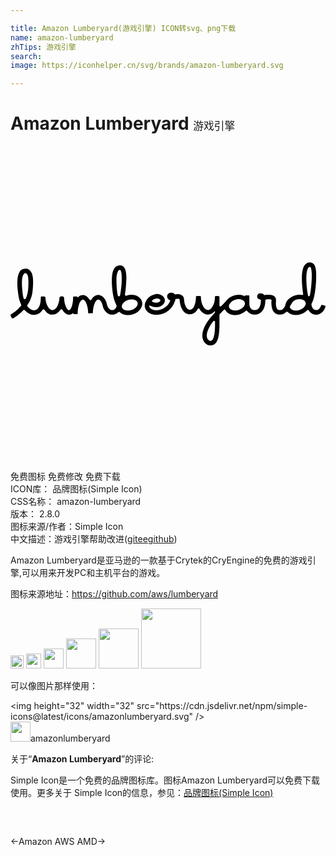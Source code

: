 ```yaml
---

title: Amazon Lumberyard(游戏引擎) ICON转svg、png下载
name: amazon-lumberyard
zhTips: 游戏引擎
search: 
image: https://iconhelper.cn/svg/brands/amazon-lumberyard.svg

---
```


# Amazon Lumberyard  <small style="font-size: 60%;font-weight: 100">游戏引擎</small>

<div id="svg" class="svg-wrap">
<svg role="img" viewBox="0 0 24 24" xmlns="http://www.w3.org/2000/svg"><title>Amazon Lumberyard icon</title><path d="M23.927,12.153c-0.051-0.011-0.102-0.022-0.153-0.034c-0.077-0.017-0.091-0.011-0.119,0.061 c-0.036,0.093-0.082,0.178-0.158,0.244c-0.166,0.144-0.374,0.079-0.472-0.063c-0.047-0.068-0.073-0.145-0.088-0.226 c-0.013-0.075-0.014-0.091,0.016-0.146c0.069-0.127,0.127-0.277,0.161-0.424c0.067-0.287,0.107-0.563,0.137-0.868 c0.017-0.179,0.032-0.361,0.036-0.542c0.006-0.256,0.017-0.513-0.026-0.768c-0.019-0.111-0.045-0.221-0.103-0.319 c-0.072-0.123-0.178-0.193-0.322-0.202c-0.187-0.012-0.328,0.068-0.432,0.221c-0.069,0.101-0.108,0.215-0.138,0.333 c-0.047,0.183-0.06,0.37-0.066,0.557c-0.005,0.166,0.001,0.333,0.01,0.5c0.007,0.138,0.022,0.276,0.037,0.414 c0.012,0.113,0.026,0.227,0.044,0.339c0.018,0.113-0.013,0.132-0.121,0.116c-0.125-0.018-0.251-0.013-0.376,0.007 c-0.189,0.031-0.357,0.115-0.508,0.229c-0.168,0.126-0.294,0.284-0.341,0.494c-0.007,0.032-0.005,0.072-0.019,0.1 c-0.044,0.09-0.097,0.169-0.172,0.237c-0.084,0.077-0.179,0.1-0.286,0.091c-0.103-0.009-0.153-0.073-0.189-0.157 c-0.039-0.093-0.058-0.191-0.059-0.291c-0.001-0.111,0.008-0.222,0.009-0.333c0.001-0.112-0.045-0.202-0.132-0.272 c-0.078-0.062-0.17-0.089-0.266-0.103c-0.151-0.022-0.319-0.011-0.456,0.004c-0.028,0.003-0.036,0-0.059-0.023 c-0.094-0.096-0.208-0.122-0.337-0.099c-0.091,0.016-0.159,0.087-0.181,0.185c-0.019,0.086,0.008,0.178,0.083,0.227 c0.054,0.035,0.09,0.053,0.146,0.063c0.046,0.008,0.05,0.014,0.05,0.056c-0.002,0.06-0.003,0.121-0.01,0.181 c-0.013,0.116-0.039,0.228-0.096,0.332c-0.074,0.136-0.186,0.224-0.341,0.231c-0.228,0.011-0.394-0.131-0.423-0.372 c-0.008-0.066-0.007-0.134-0.008-0.2c-0.001-0.159-0.001-0.317-0.001-0.476c0-0.06-0.013-0.078-0.078-0.078 c-0.057,0-0.117-0.002-0.172-0.003c-0.061-0.001-0.086,0.002-0.091,0.071c-0.047-0.019-0.091-0.044-0.136-0.059 c-0.184-0.062-0.372-0.066-0.561-0.029c-0.238,0.047-0.449,0.149-0.62,0.323c-0.045,0.045-0.085,0.098-0.126,0.144 c-0.118,0.133-0.249,0.264-0.378,0.385c-0.018,0.017-0.047,0.026-0.072,0.016c-0.028-0.012-0.043-0.031-0.043-0.064 c0-0.212,0-0.435-0.001-0.653c0-0.057-0.017-0.074-0.072-0.075c-0.074-0.001-0.147-0.001-0.221,0c-0.042,0-0.051,0.001-0.051,0.044 c0.001,0.129-0.011,0.214-0.025,0.301c-0.03,0.177-0.067,0.288-0.143,0.427c-0.049,0.089-0.108,0.172-0.192,0.232 c-0.121,0.087-0.237,0.085-0.355-0.006c-0.074-0.057-0.13-0.129-0.175-0.21c-0.123-0.222-0.175-0.462-0.179-0.714 c-0.001-0.053-0.02-0.074-0.072-0.075c-0.077-0.001-0.154-0.001-0.231,0c-0.05,0.001-0.07,0.021-0.072,0.072 c-0.003,0.057-0.006,0.114-0.01,0.171c-0.011,0.15-0.041,0.297-0.093,0.439c-0.037,0.104-0.087,0.2-0.167,0.28 c-0.105,0.104-0.253,0.109-0.369,0.015c-0.054-0.044-0.095-0.099-0.127-0.161c-0.093-0.18-0.136-0.384-0.144-0.575 c-0.008-0.206-0.151-0.331-0.324-0.367c-0.106-0.022-0.203-0.022-0.316-0.002c-0.036,0.007-0.064,0.007-0.092-0.03 c-0.047-0.06-0.099-0.09-0.174-0.097c-0.04-0.004-0.091-0.003-0.131,0.002c-0.191,0.022-0.303,0.225-0.224,0.399 c0.03,0.065,0.08,0.115,0.146,0.146c0.064,0.031,0.072,0.044,0.041,0.116c-0.051,0.111-0.114,0.214-0.199,0.301 c-0.248,0.261-0.578,0.401-0.962,0.365c-0.105-0.01-0.201-0.047-0.286-0.11c-0.062-0.046-0.112-0.098-0.127-0.179 c-0.004-0.021-0.001-0.048,0.015-0.057c0.012-0.007,0.039,0,0.052,0.008c0.189,0.1,0.388,0.126,0.596,0.1 c0.152-0.019,0.285-0.09,0.394-0.199c0.204-0.205,0.151-0.502-0.051-0.654c-0.169-0.127-0.36-0.168-0.561-0.125 c-0.354,0.074-0.611,0.286-0.743,0.629c-0.054,0.139-0.069,0.288-0.018,0.434c0.067,0.19,0.202,0.32,0.38,0.406 c0.218,0.106,0.455,0.119,0.689,0.082c0.35-0.056,0.65-0.213,0.887-0.479c0.152-0.17,0.256-0.36,0.326-0.579 c0.011-0.033,0.019-0.064,0.02-0.106c0.001-0.023,0.009-0.026,0.034-0.029c0.075-0.009,0.137-0.012,0.213-0.01 c0.042,0.001,0.072,0.022,0.076,0.062c0.012,0.139,0.029,0.261,0.057,0.383c0.043,0.188,0.117,0.355,0.242,0.506 c0.2,0.242,0.545,0.299,0.79,0.151c0.121-0.073,0.219-0.184,0.283-0.308c0.042-0.082,0.105-0.092,0.155-0.002 c0.061,0.108,0.142,0.2,0.242,0.275c0.169,0.127,0.364,0.174,0.568,0.107c0.121-0.04,0.218-0.103,0.306-0.195 c0.014-0.014,0.038-0.036,0.05-0.051c0.004,0.109,0.004,0.118-0.04,0.166c-0.185,0.197-0.362,0.4-0.511,0.626 c-0.139,0.211-0.263,0.429-0.34,0.671c-0.061,0.19-0.091,0.383-0.054,0.583c0.042,0.226,0.152,0.396,0.347,0.511 c0.117,0.069,0.277,0.092,0.4,0.048c0.137-0.049,0.248-0.115,0.329-0.262c0.034-0.063,0.067-0.137,0.09-0.205 c0.054-0.158,0.077-0.326,0.095-0.496c0.014-0.126,0.021-0.273,0.026-0.41c0.005-0.134,0.002-0.268,0.002-0.402 c0-0.175,0.002-0.351,0.003-0.526c0-0.037-0.003-0.045,0.027-0.077c0.106-0.109,0.201-0.204,0.3-0.311 c0.045-0.046,0.09-0.047,0.121,0.011c0.073,0.135,0.175,0.224,0.303,0.288c0.189,0.095,0.395,0.11,0.601,0.083 c0.245-0.032,0.456-0.131,0.642-0.294c0.052-0.046,0.079-0.042,0.126,0.013c0.194,0.221,0.44,0.302,0.725,0.244 c0.218-0.044,0.378-0.178,0.49-0.366c0.105-0.177,0.141-0.375,0.156-0.577c0.003-0.042,0.004-0.087,0.004-0.127 c0-0.041,0.027-0.07,0.069-0.072c0.073-0.004,0.156-0.004,0.229-0.003c0.047,0.001,0.086,0.003,0.132,0.013 c0.039,0.009,0.046,0.026,0.041,0.064c-0.006,0.052-0.014,0.104-0.014,0.156c-0.002,0.146,0.01,0.29,0.048,0.432 c0.028,0.105,0.069,0.208,0.137,0.294c0.105,0.132,0.244,0.197,0.412,0.203c0.204,0.007,0.383-0.051,0.531-0.195 c0.042-0.041,0.075-0.04,0.12,0.005c0.14,0.136,0.311,0.199,0.5,0.218c0.22,0.022,0.433-0.017,0.635-0.111 c0.127-0.059,0.243-0.135,0.34-0.237c0.048-0.05,0.098-0.048,0.141,0.019c0.181,0.284,0.537,0.401,0.859,0.223 c0.204-0.112,0.327-0.284,0.394-0.507C24.012,12.195,23.995,12.167,23.927,12.153z M10.849,11.723 c0.085-0.063,0.181-0.094,0.287-0.102c0.089-0.007,0.173,0.012,0.243,0.071c0.055,0.046,0.058,0.091,0.007,0.141 c-0.082,0.079-0.164,0.107-0.288,0.104c-0.081-0.002-0.156-0.01-0.233-0.04c-0.018-0.007-0.037-0.014-0.053-0.024 c-0.026-0.015-0.037-0.033-0.037-0.053C10.774,11.783,10.806,11.754,10.849,11.723z M15.573,13.971 c-0.013,0.198-0.028,0.397-0.089,0.588c-0.025,0.078-0.062,0.184-0.125,0.238c-0.079,0.068-0.163,0.079-0.252,0.003 c-0.101-0.081-0.14-0.182-0.149-0.315c-0.013-0.197,0.05-0.377,0.132-0.552c0.096-0.207,0.218-0.392,0.357-0.572 c0.021-0.027,0.043-0.053,0.08-0.042c0.032,0.01,0.055,0.034,0.056,0.072c0.001,0.072,0,0.144,0,0.216 C15.583,13.673,15.581,13.85,15.573,13.971z M17.828,12.137c-0.051,0.112-0.138,0.194-0.24,0.259 c-0.145,0.092-0.304,0.14-0.456,0.141c-0.134,0-0.242-0.02-0.34-0.08c-0.085-0.052-0.143-0.123-0.15-0.227 c-0.005-0.08,0.02-0.154,0.068-0.215c0.091-0.117,0.205-0.218,0.339-0.271c0.189-0.075,0.392-0.102,0.577-0.029 c0.107,0.042,0.198,0.11,0.227,0.224C17.869,12.01,17.857,12.074,17.828,12.137z M22.444,12.166 c-0.064,0.117-0.163,0.199-0.279,0.261c-0.133,0.072-0.275,0.109-0.402,0.109c-0.131,0-0.235-0.017-0.326-0.072 c-0.069-0.042-0.116-0.081-0.148-0.161c-0.009-0.022-0.01-0.054,0.003-0.078c0.054-0.101,0.11-0.203,0.174-0.298 c0.076-0.114,0.184-0.186,0.319-0.221c0.162-0.042,0.322-0.051,0.481,0.009c0.113,0.043,0.197,0.114,0.223,0.24 C22.503,12.032,22.48,12.101,22.444,12.166z M22.875,11.009c-0.016,0.126-0.043,0.25-0.066,0.375 c-0.008,0.044-0.036,0.069-0.071,0.069c-0.032,0.001-0.061-0.022-0.069-0.065c-0.023-0.118-0.047-0.237-0.063-0.356 c-0.014-0.111-0.025-0.213-0.037-0.32c-0.013-0.117-0.018-0.234-0.023-0.352c-0.003-0.101-0.01-0.203-0.007-0.304 c0.006-0.197,0.011-0.395,0.067-0.586c0.019-0.065,0.04-0.121,0.074-0.18c0.02-0.035,0.05-0.072,0.091-0.079 c0.039-0.007,0.089,0.003,0.104,0.04c0.024,0.06,0.036,0.114,0.048,0.177c0.029,0.156,0.034,0.324,0.031,0.483 c-0.003,0.175-0.009,0.34-0.022,0.514C22.919,10.62,22.9,10.815,22.875,11.009z M9.912,11.638c-0.146-0.185-0.343-0.278-0.571-0.298 c-0.169-0.015-0.339,0.006-0.501,0.059c-0.058,0.019-0.122-0.004-0.123-0.065c0-0.038,0.021-0.154,0.033-0.235 c0.013-0.08,0.026-0.208,0.042-0.39c0.016-0.182,0.023-0.365,0.034-0.548c0.003-0.047,0.005-0.093,0.003-0.14 C8.827,9.927,8.819,9.834,8.812,9.741C8.803,9.617,8.779,9.496,8.732,9.38C8.6,9.038,8.262,9.054,8.072,9.169 C7.967,9.232,7.898,9.33,7.848,9.439c-0.087,0.19-0.107,0.402-0.121,0.607c-0.007,0.101-0.004,0.228-0.005,0.329 c-0.001,0.183,0.021,0.39,0.038,0.573c0.018,0.185,0.039,0.3,0.07,0.466c0.047,0.253,0.123,0.482,0.241,0.711 c0.017,0.033,0.016,0.064,0.005,0.097c-0.01,0.031-0.032,0.08-0.048,0.107c-0.097,0.162-0.338,0.276-0.538,0.04 c-0.074-0.091-0.111-0.187-0.141-0.303c-0.016-0.061-0.034-0.122-0.056-0.181c-0.06-0.16-0.144-0.314-0.286-0.416 c-0.149-0.107-0.316-0.155-0.494-0.089c-0.103,0.038-0.193,0.11-0.26,0.194c-0.033,0.041-0.056,0.081-0.086,0.127 c-0.038,0.058-0.106,0.062-0.144,0.005c-0.074-0.111-0.138-0.198-0.243-0.267c-0.083-0.055-0.176-0.088-0.274-0.084 c-0.099,0.004-0.198,0.029-0.277,0.093c-0.036,0.028-0.074,0.062-0.107,0.1c-0.013-0.051-0.033-0.087-0.082-0.088 c-0.057-0.001-0.115-0.001-0.174-0.001c-0.054,0-0.098,0.022-0.099,0.094c-0.001,0.029-0.003,0.104-0.003,0.133 c-0.007,0.176-0.029,0.311-0.078,0.485c-0.027,0.096-0.063,0.177-0.121,0.261c-0.067,0.097-0.145,0.091-0.208,0.027 c-0.038-0.039-0.071-0.087-0.096-0.135c-0.124-0.234-0.167-0.459-0.179-0.75c-0.003-0.07-0.027-0.113-0.109-0.115 c-0.046-0.001-0.091-0.001-0.137,0c-0.059,0.001-0.106,0.05-0.108,0.109c-0.007,0.185-0.05,0.373-0.123,0.548 c-0.049,0.119-0.097,0.209-0.212,0.305c-0.07,0.058-0.113,0.084-0.203,0.084c-0.069,0-0.133-0.035-0.183-0.075 c-0.081-0.065-0.135-0.138-0.181-0.227c-0.101-0.204-0.159-0.417-0.161-0.641c-0.001-0.06-0.041-0.102-0.096-0.103 c-0.062-0.001-0.124,0-0.187,0c-0.057,0-0.07-0.001-0.071,0.065c-0.003,0.108-0.008,0.234-0.023,0.344 c-0.018,0.128-0.045,0.24-0.102,0.356c-0.061,0.123-0.141,0.218-0.259,0.268c-0.042,0.018-0.084,0.028-0.147,0.028 c-0.07,0-0.134-0.019-0.198-0.054c-0.102-0.055-0.199-0.142-0.282-0.238c-0.026-0.033-0.03-0.082-0.007-0.116 c0.1-0.144,0.176-0.29,0.245-0.468c0.043-0.109,0.083-0.234,0.112-0.376c0.022-0.108,0.037-0.265,0.049-0.398 c0.013-0.156,0.022-0.314,0.023-0.47c0.001-0.09-0.004-0.205-0.014-0.326c-0.012-0.136-0.04-0.275-0.098-0.402 C1.535,9.514,1.423,9.383,1.247,9.35C1.096,9.321,0.925,9.353,0.806,9.454C0.729,9.519,0.677,9.606,0.638,9.697 c-0.083,0.189-0.106,0.395-0.114,0.597c-0.008,0.196-0.003,0.422,0.02,0.617c0.02,0.167,0.039,0.326,0.063,0.492 c0.035,0.238,0.092,0.436,0.192,0.655c0.025,0.055,0.033,0.094-0.009,0.136c-0.062,0.063-0.125,0.132-0.188,0.193 c-0.172,0.166-0.358,0.311-0.562,0.436c-0.035,0.021-0.048,0.065-0.032,0.102c0.023,0.054,0.06,0.115,0.089,0.168 c0.027,0.049,0.073,0.053,0.122,0.028c0.045-0.023,0.118-0.077,0.166-0.109c0.218-0.146,0.406-0.314,0.498-0.406 c0.04-0.04,0.073-0.07,0.097-0.093c0.033-0.033,0.088-0.027,0.129,0.019c0.079,0.088,0.192,0.173,0.297,0.232 c0.184,0.103,0.377,0.139,0.585,0.075c0.186-0.057,0.324-0.172,0.432-0.331c0.064-0.094,0.125-0.091,0.189,0.008 c0.042,0.066,0.106,0.132,0.167,0.181c0.101,0.081,0.237,0.148,0.385,0.152c0.182,0.005,0.317-0.046,0.45-0.158 c0.072-0.06,0.127-0.126,0.18-0.203c0.029-0.043,0.076-0.061,0.115-0.043c0.025,0.012,0.047,0.046,0.062,0.069 c0.051,0.082,0.11,0.152,0.184,0.217c0.179,0.157,0.404,0.153,0.555,0.043c0.015-0.011,0.041-0.031,0.061-0.044 c0.009,0.073,0.043,0.08,0.115,0.081c0.057,0.001,0.134,0,0.19,0c0.043,0,0.043,0,0.043-0.036c0-0.071,0.001-0.143,0.006-0.218 c0.012-0.171,0.05-0.36,0.107-0.527c0.037-0.108,0.093-0.203,0.178-0.282c0.03-0.029,0.07-0.047,0.103-0.047 c0.056,0,0.087,0.028,0.12,0.061c0.038,0.039,0.082,0.089,0.105,0.139c0.094,0.203,0.132,0.359,0.162,0.572 c0.009,0.078,0.011,0.163,0.009,0.241c-0.001,0.03,0.007,0.029,0.042,0.03c0.093,0.001,0.208-0.002,0.301-0.002 c0.027,0,0.026-0.001,0.026-0.028c0-0.079,0.004-0.181,0.015-0.259c0.023-0.157,0.05-0.291,0.107-0.434 c0.04-0.102,0.094-0.208,0.178-0.284c0.055-0.049,0.12-0.05,0.184-0.019c0.036,0.017,0.068,0.048,0.095,0.077 c0.098,0.112,0.138,0.254,0.171,0.397c0.049,0.21,0.142,0.386,0.337,0.53c0.103,0.076,0.224,0.121,0.352,0.128 c0.179,0.01,0.321-0.044,0.462-0.158c0.037-0.03,0.061-0.049,0.084-0.049c0.009,0,0.019,0,0.026,0.001 c0.015,0.002,0.042,0.02,0.075,0.047c0.138,0.122,0.299,0.172,0.477,0.189c0.169,0.016,0.334-0.005,0.496-0.061 c0.25-0.086,0.457-0.223,0.598-0.453C10.077,12.132,10.081,11.851,9.912,11.638z M1.099,11.664c-0.049,0-0.082-0.007-0.098-0.058 c-0.025-0.084-0.05-0.201-0.064-0.302C0.914,11.13,0.9,11.011,0.886,10.839c-0.012-0.143-0.017-0.281-0.016-0.425 c0.001-0.17,0.011-0.348,0.064-0.511c0.02-0.061,0.048-0.122,0.092-0.17c0.061-0.067,0.176-0.068,0.24,0.038 c0.052,0.083,0.072,0.17,0.082,0.266c0.014,0.126,0.019,0.246,0.019,0.379c0,0.181-0.011,0.365-0.027,0.55 c-0.02,0.211-0.069,0.408-0.156,0.61C1.167,11.615,1.146,11.664,1.099,11.664z M8.453,10.618c-0.027,0.275-0.053,0.487-0.098,0.726 c-0.013,0.071-0.033,0.108-0.078,0.108c-0.039,0-0.078-0.002-0.095-0.053c-0.028-0.084-0.04-0.171-0.052-0.26 c-0.019-0.147-0.036-0.3-0.044-0.448c-0.01-0.201-0.016-0.381-0.013-0.582c0.002-0.13,0.016-0.285,0.056-0.41 C8.15,9.634,8.175,9.573,8.208,9.513c0.024-0.043,0.069-0.071,0.123-0.069C8.365,9.446,8.384,9.45,8.405,9.51 c0.023,0.065,0.039,0.127,0.049,0.195c0.021,0.155,0.018,0.253,0.019,0.374C8.475,10.267,8.469,10.45,8.453,10.618z M9.675,12.102 c-0.035,0.097-0.097,0.173-0.179,0.24c-0.126,0.098-0.254,0.159-0.413,0.181c-0.138,0.019-0.279,0.021-0.406-0.039 c-0.101-0.048-0.18-0.114-0.194-0.231c-0.009-0.073,0.012-0.149,0.049-0.211c0.1-0.167,0.255-0.263,0.436-0.321 c0.084-0.027,0.171-0.035,0.26-0.033c0.126,0.002,0.247,0.024,0.352,0.1C9.69,11.866,9.713,11.982,9.675,12.102z"/></svg>
</div>
<detail full-name='amazon-lumberyard'></detail>

<div class="detail-page">
<p>
<span><span class="badge-success badge">免费图标</span> <span class="badge-success badge">免费修改</span>  <span class="badge-success badge">免费下载</span> </span>
<br/>
<span>
ICON库：
<span class="badge-secondary badge">品牌图标(Simple Icon)</span> 
</span>
<br/>
<span>
CSS名称：
<span class="badge-secondary badge">amazon-lumberyard</span> 
</span>

<br/>
<span>
版本：
<span class="badge-secondary badge">2.8.0</span> 
</span>
<br/>
<span>图标来源/作者：<span class="badge-light badge">Simple Icon</span></span> 
<br/>
<span class="zh-detail">中文描述：<span class="badge-primary badge">游戏引擎</span><span class="help-link"><span>帮助改进</span>(<a href="https://gitee.com/liuwave/icon-helper/edit/master/json/brands/amazon-lumberyard.json" target="_blank" rel="noopener noreferrer">gitee</a><a href="https://github.com/liuwave/icon-helper/edit/master/json/brands/amazon-lumberyard.json" target="_blank" rel="noopener noreferrer">github</a></span>)</span><br/>
</p>
</div><div class="description description alert alert-light"><p>Amazon Lumberyard是亚马逊的一款基于Crytek的CryEngine的免费的游戏引擎,可以用来开发PC和主机平台的游戏。</p><p>图标来源地址：<a href="https://github.com/aws/lumberyard" target="_blank" rel="noopener noreferrer">https://github.com/aws/lumberyard</a></p></div>
<div class="alert alert-dark">
<img height="21" width="21" src="https://cdn.jsdelivr.net/npm/simple-icons@latest/icons/amazonlumberyard.svg" />
<img height="24" width="24" src="https://cdn.jsdelivr.net/npm/simple-icons@latest/icons/amazonlumberyard.svg" />
<img height="32" width="32" src="https://cdn.jsdelivr.net/npm/simple-icons@latest/icons/amazonlumberyard.svg" />
<img height="48" width="48" src="https://cdn.jsdelivr.net/npm/simple-icons@latest/icons/amazonlumberyard.svg" />
<img height="64" width="64" src="https://cdn.jsdelivr.net/npm/simple-icons@latest/icons/amazonlumberyard.svg" />
<img height="96" width="96" src="https://cdn.jsdelivr.net/npm/simple-icons@latest/icons/amazonlumberyard.svg" />

</div>
<div>
  <p>可以像图片那样使用：    
  </p>
  <div class="alert alert-primary" style="font-size: 14px">
    &lt;img height="32" width="32" src="https://cdn.jsdelivr.net/npm/simple-icons@latest/icons/amazonlumberyard.svg" /&gt;
    <copy-btn content='<img height="32" width="32" src="https://cdn.jsdelivr.net/npm/simple-icons@latest/icons/amazonlumberyard.svg" />'></copy-btn>
  </div>
  <div class="alert alert-secondary">
    <img height="32" width="32" src="https://cdn.jsdelivr.net/npm/simple-icons@latest/icons/amazonlumberyard.svg" />amazonlumberyard
    <copy-btn content="amazonlumberyard" btn-title="复制图标名称"></copy-btn>
  </div>
</div>
<div class="icon-detail__container">
<p>关于“<b>Amazon Lumberyard</b>”的评论:</p>
</div>
<Vssue title="关于“Amazon Lumberyard”的评论" />
<div><p>Simple Icon是一个免费的品牌图标库。图标Amazon Lumberyard可以免费下载使用。更多关于  Simple Icon的信息，参见：<a target="_blank" href="https://iconhelper.cn/brands.html">品牌图标(Simple Icon)</a>
</p></div>


<div style="padding:2rem 0 " class="page-nav"><p class="inner"><span class="prev">←<router-link to="/icon/amazon-aws.html">Amazon AWS</router-link></span> <span class="next"><router-link to="/icon/amd.html">AMD</router-link>→</span></p></div>
